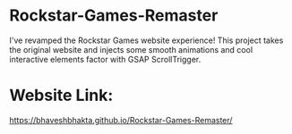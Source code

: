 ﻿# Rockstar-Games-Remaster
I've revamped the Rockstar Games website experience! This project takes the original website and injects some smooth animations and cool interactive elements factor with GSAP ScrollTrigger.

# Website Link:
https://bhaveshbhakta.github.io/Rockstar-Games-Remaster/
